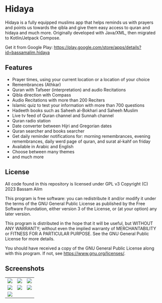 # Hidaya

Hidaya is a fully equipped muslims app that helps reminds us with prayers and points us towards the qibla and give them easy access to quran and hidaya and much more.
Originally developed with Java/XML, then migrated to Kotlin/Jetpack Compose.

Get it from Google Play:
https://play.google.com/store/apps/details?id=bassamalim.hidaya

## Features
- Prayer times, using your current location or a location of your choice
- Remembrances (Athkar)
- Quran with Tafseer (interpretation) and audio Recitations
- Qibla direction with Compass
- Audio Recitations with more than 200 Reciters
- Islamic quiz to test your information with more than 700 questions
- Hadeeth books such as Saheeh al-Bokhari and Saheeh Muslim
- Live tv feed of Quran channel and Sunnah channel
- Quran radio station
- Date converter between Hijri and Gregorian dates
- Quran searcher and books searcher
- Get daily reminder notifications for: morning remembrances, evening remembrances, daily werd page of quran, and surat al-kahf on friday
- Available in Arabic and English
- Choose between many themes
- and much more

## License
All code found in this repository is licensed under GPL v3
Copyright (C) 2023  Bassam Alim

This program is free software: you can redistribute it and/or modify
it under the terms of the GNU General Public License as published by
the Free Software Foundation, either version 3 of the License, or
(at your option) any later version.

This program is distributed in the hope that it will be useful,
but WITHOUT ANY WARRANTY; without even the implied warranty of
MERCHANTABILITY or FITNESS FOR A PARTICULAR PURPOSE.  See the
GNU General Public License for more details.

You should have received a copy of the GNU General Public License
along with this program.  If not, see <https://www.gnu.org/licenses/>.


## Screenshots
<table>
  <tr>
    <td>
      <img src="https://user-images.githubusercontent.com/65797540/230193129-76e1c3bd-74a4-47d1-8be2-4c46c30946e4.png">
    </td>
    <td>
      <img src="https://user-images.githubusercontent.com/65797540/230193216-4abbb1d3-5af0-43a2-bbd1-f365ee435bb4.png">
    </td>
    <td>
      <img src="https://user-images.githubusercontent.com/65797540/230193256-5e808d52-9b3e-4791-8be8-7e262c11f5ca.png">
    </td>
  </tr>
  <tr>
    <td>
      <img src="https://user-images.githubusercontent.com/65797540/230193301-9cbdce8c-cb22-4f9e-88ba-204716f6e9f6.png">
    </td>
    <td>
      <img src="https://user-images.githubusercontent.com/65797540/230193354-223032ed-1bf0-4c6b-9f00-cf1bc36cd49e.png">
    </td>
    <td>
      <img src="https://user-images.githubusercontent.com/65797540/230193396-419f10b2-6e29-4af0-9d35-fcde354b0a9a.png">
    </td>
  </tr>
  <tr>
    <td>
      <img src="https://user-images.githubusercontent.com/65797540/230193459-88910ddd-3a11-4c89-a9b0-3c5cf79de09d.png">
    </td>
  </tr>
</table>
